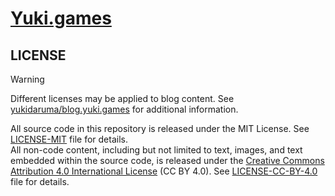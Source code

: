 # [Yuki.games](https://yuki.games)

## LICENSE

> [!WARNING]
> Different licenses may be applied to blog content. See [yukidaruma/blog.yuki.games](https://github.com/yukidaruma/blog.yuki.games) for additional information.

All source code in this repository is released under the MIT License. See [LICENSE-MIT](LICENSE-MIT) file for details.  
All non-code content, including but not limited to text, images, and text embedded within the source code, is released under the [Creative Commons Attribution 4.0 International License](https://creativecommons.org/licenses/by/4.0/deed) (CC BY 4.0). See [LICENSE-CC-BY-4.0](LICENSE-CC-BY-4.0) file for details.
